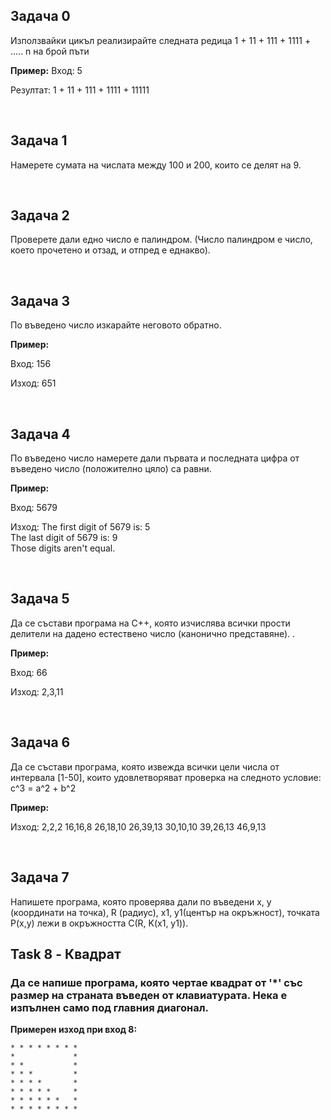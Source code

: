 <h2> Задача 0 </h2>
<p> Използвайки цикъл реализирайте следната редица 1 + 11 + 111 + 1111 + ..... n на брой пъти

<strong>Пример:</strong>
Вход: 5

Резултат: 1 + 11 + 111 + 1111 + 11111 </p></br>

<h2> Задача 1 </h2>
<p>Намерете сумата на числата между 100 и 200, които се делят на 9.</p></br>

<h2> Задача 2 </h2>
<p>Проверете дали едно число е палиндром. (Число палиндром е число, което прочетено и отзад, и отпред е еднакво).</p></br>

<h2> Задача 3 </h2>
<p>По въведено число изкарайте неговото обратно.

<strong>Пример:</strong>

Вход: 156

Изход: 651 </p></br>


<h2> Задача 4 </h2>
<p>По въведено число намерете дали първaтa и последнaтa цифра от въведено число (положително цяло) са равни.

<strong>Пример:</strong>

Вход: 5679

Изход: 
The first digit of 5679 is: 5 </br>
The last digit of 5679 is: 9 </br>
Those digits aren't equal.</p></br>

<h2> Задача 5 </h2>
<p>Да се състави програма на C++, която изчислява всички прости делители на дадено естествено число (канонично представяне). .

<strong>Пример:</strong>

Вход: 66

Изход: 
2,3,11</p></br>

<h2> Задача 6 </h2>
<p>Да се състави програма, която извежда всички цели числа от интервала [1-50], които удовлетворяват проверка на следното условие: 
c^3 = a^2 + b^2 

<strong>Пример:</strong>

Изход:
2,2,2
16,16,8
26,18,10
26,39,13
30,10,10
39,26,13
46,9,13
</p></br>


<h2> Задача 7 </h2>
<p>Напишете програма, която проверява дали по въведени x, y (координати на точка), R (радиус), x1, y1(център на окръжност), точката P(x,y) лежи в окръжността C(R, K(x1, y1)).


## Task 8 - Квадрат
### Да се напише програма, която чертае квадрат от '*' със размер на страната въведен от клавиатурата. Нека е изпълнен само под главния диагонал.

**Примерен изход при вход 8:** 
```
* * * * * * * * 
*             *
* *           *
* * *         *
* * * *       *
* * * * *     *
* * * * * *   *
* * * * * * * *
